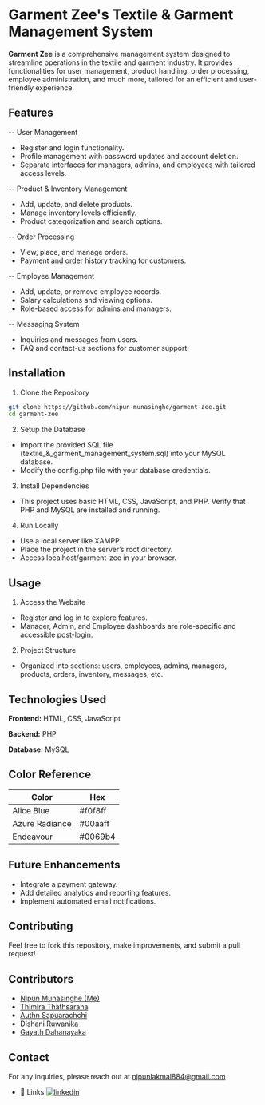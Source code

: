 
# Garment Zee's Textile & Garment Management System

**Garment Zee** is a comprehensive management system designed to streamline operations in the textile and garment industry. It provides functionalities for user management, product handling, order processing, employee administration, and much more, tailored for an efficient and user-friendly experience.

## Features

-- User Management
- Register and login functionality.
- Profile management with password updates and account deletion.
- Separate interfaces for managers, admins, and employees with tailored access levels.

-- Product & Inventory Management

- Add, update, and delete products.
- Manage inventory levels efficiently.
- Product categorization and search options.

-- Order Processing

- View, place, and manage orders.
- Payment and order history tracking for customers.

-- Employee Management

- Add, update, or remove employee records.
- Salary calculations and viewing options.
- Role-based access for admins and managers.

-- Messaging System

- Inquiries and messages from users.
- FAQ and contact-us sections for customer support.


## Installation

1. Clone the Repository

```bash
git clone https://github.com/nipun-munasinghe/garment-zee.git
cd garment-zee
```

2. Setup the Database

 - Import the provided SQL file (textile_&_garment_management_system.sql) into your MySQL database.
 - Modify the config.php file with your database credentials.

3. Install Dependencies
 - This project uses basic HTML, CSS, JavaScript, and PHP. Verify that PHP and MySQL are installed and running.

4. Run Locally

 - Use a local server like XAMPP.
 - Place the project in the server’s root directory.
 - Access localhost/garment-zee in your browser.
## Usage

1. Access the Website

 - Register and log in to explore features.
 - Manager, Admin, and Employee dashboards are role-specific and accessible post-login.

2. Project Structure

 - Organized into sections: users, employees, admins, managers, products, orders, inventory, messages, etc.


## Technologies Used

**Frontend:** HTML, CSS, JavaScript

**Backend:** PHP

**Database:** MySQL

## Color Reference

| Color             | Hex                                                                |
| ----------------- | ------------------------------------------------------------------ |
| Alice Blue | #f0f8ff  |
| Azure Radiance | #00aaff |
| Endeavour | #0069b4 |

## Future Enhancements

- Integrate a payment gateway.
- Add detailed analytics and reporting features.
- Implement automated email notifications.


## Contributing

Feel free to fork this repository, make improvements, and submit a pull request!


## Contributors

- [Nipun Munasinghe (Me)](https://github.com/nipun-munasinghe)
- [Thimira Thathsarana](https://github.com/ThimiraT)
- [Authn Sapuarachchi](https://github.com/AuthnSapuarachchi)
- [Dishani Ruwanika](https://github.com/DishaniRuwanika)
- [Gayath Dahanayaka](https://github.com/GayathDahanayaka)



## Contact

For any inquiries, please reach out at nipunlakmal884@gmail.com
 
 - 🔗 Links
 [![linkedin](https://img.shields.io/badge/linkedin-0A66C2?style=for-the-badge&logo=linkedin&logoColor=white)](https://www.linkedin.com/in/nipun-lakmal-b5b3652bb?utm_source=share&utm_campaign=share_via&utm_content=profile&utm_medium=ios_app)


